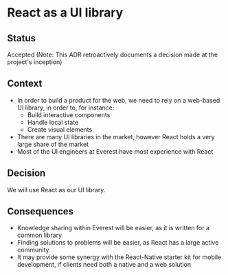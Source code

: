 # React as a UI library

## Status

Accepted
(Note: This ADR retroactively documents a decision made at the project's inception)

## Context


- In order to build a product for the web, we need to rely on a web-based UI library, in order to, for instance:
  - Build interactive components
  - Handle local state
  - Create visual elements
- There are many UI libraries in the market, however React holds a very large share of the market
- Most of the UI engineers at Everest have most experience with React

## Decision

We will use React as our UI library.

## Consequences

- Knowledge sharing within Everest will be easier, as it is written for a common library
- Finding solutions to problems will be easier, as React has a large active community
- It may provide some synergy with the React-Native starter kit for mobile development, if clients need both a native and a web solution
